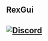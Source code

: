 RexGui
---------
[![Discord](https://img.shields.io/discord/598285007496151098?label=discord&logo=discord)](https://discord.gg/XG4ssZ2VRb)
---------
